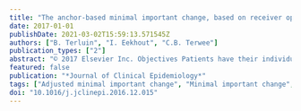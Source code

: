 ```yaml
---
title: "The anchor-based minimal important change, based on receiver operating characteristic analysis or predictive modeling, may need to be adjusted for the proportion of improved patients"
date: 2017-01-01
publishDate: 2021-03-02T15:59:13.571545Z
authors: ["B. Terluin", "I. Eekhout", "C.B. Terwee"]
publication_types: ["2"]
abstract: "© 2017 Elsevier Inc. Objectives Patients have their individual minimal important changes (iMICs) as their personal benchmarks to determine whether a perceived health-related quality of life (HRQOL) change constitutes a (minimally) important change for them. We denote the mean iMIC in a group of patients as the “genuine MIC” (gMIC). The aims of this paper are (1) to examine the relationship between the gMIC and the anchor-based minimal important change (MIC), determined by receiver operating characteristic analysis or by predictive modeling; (2) to examine the impact of the proportion of improved patients on these MICs; and (3) to explore the possibility to adjust the MIC for the influence of the proportion of improved patients. Study Design and Setting Multiple simulations of patient samples involved in anchor-based MIC studies with different characteristics of HRQOL (change) scores and distributions of iMICs. In addition, a real data set is analyzed for illustration. Results The receiver operating characteristic–based and predictive modeling MICs equal the gMIC when the proportion of improved patients equals 0.5. The MIC is estimated higher than the gMIC when the proportion improved is greater than 0.5, and the MIC is estimated lower than the gMIC when the proportion improved is less than 0.5. Using an equation including the predictive modeling MIC, the log-odds of improvement, the standard deviation of the HRQOL change score, and the correlation between the HRQOL change score and the anchor results in an adjusted MIC reflecting the gMIC irrespective of the proportion of improved patients. Conclusion Adjusting the predictive modeling MIC for the proportion of improved patients assures that the adjusted MIC reflects the gMIC. Limitations: We assumed normal distributions and global perceived change scores that were independent on the follow-up score. Additionally, floor and ceiling effects were not taken into account."
featured: false
publication: "*Journal of Clinical Epidemiology*"
tags: ["Adjusted minimal important change", "Minimal important change", "Predictive modeling", "Present state bias", "Proportion improved patients", "Receiver operating characteristics"]
doi: "10.1016/j.jclinepi.2016.12.015"
---
```


